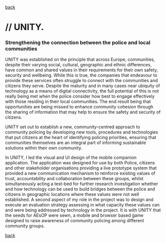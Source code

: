 [back](./)

# // UNITY. 
 
### Strengthening the connection between the police and local communities 

 UNITY was established on the principle that across Europe, communities, despite their varying social, cultural, geographic and ethnic differences, have common and shared values in their requirements for their own safety, security and wellbeing. While this is true, the companies that endeavour to provide these services often struggle to connect with the communities and citizens they serve. Despite the maturity and in many cases near ubiquity of technology as a means of digital connectivity, the full potential of this is not really being met when the police consider how best to engage effectively with those residing in their local communities. The end result being that opportunities are being missed to enhance community cohesion through the sharing of information that may help to ensure the safety and security of citizens. 
 
 UNITY set out to establish a new, community-centred approach to community policing by developing new tools, procedures and technologies that put citizens at the heart of identifying policing priorities, ensuring that communities themselves are an integral part of informing sustainable solutions within their own community. 
 
 In UNITY, I led the visual and UI design of the mobile companion application. The application was designed for use by both Police, citizens and other stakeholder organisations providing a live prototype system that provided a new communication mechanism to reinforce existing values of trust, accountability and collaboration between these groups, whilst simultaneously acting a test-bed for further research investigation whether and how technology can be used to build bridges between the police and citizens in geographic locations where these values were not well established. A second aspect of my role in the project was to design and execute an evaluation strategy assessing in what capacity these values can and were being addressed by technology in the project. It is with UNITY that the seeds for AEsOP were sewn, a mobile and browser based game designed to raise awareness of community policing among different community groups. 

 
[back](./)
